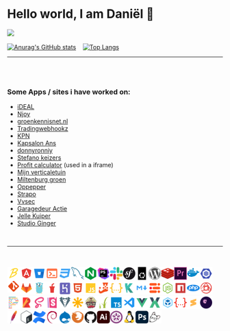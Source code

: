 # Hello world, I am Daniël 👋

<a href="https://github.com/danielgroen/danielgroen" target="_blank"><img src="https://hits.b3log.org/danielgroen/danielgroen.svg"></a>

[![Anurag's GitHub stats](https://github-readme-stats.vercel.app/api?username=danielgroen&show_icons=true&theme=dark&card_width=300)](https://github.com/danielgroen/github-readme-stats)
<span>&nbsp;&nbsp;</span>
[![Top Langs](https://github-readme-stats.vercel.app/api/top-langs/?username=danielgroen&theme=dark&layout=compact)](https://github.com/danielgroen/github-readme-stats)
<br>
<hr>

<br><br>
### Some Apps / sites i have worked on:
* [iDEAL](https://pay.ideal.nl/)
* [Njoy](https://njoy-itsallinyourhair.nl/)
* [groenkennisnet.nl](https://groenkennisnet.nl)
* [Tradingwebhookz](https://tradingwebhookz.com/)
* [KPN](https://kpn.nl/shop)
* [Kapsalon Ans](https://kapsalonanssoest.nl)
* [donnyronniy](https://donnyronny.nl/)
* [Stefano keizers](https://stefanokeizers.nl)
* [Profit calculator](https://calculator.danielgroen.nl/) (used in a iframe)
* [Mijn verticaletuin](https://mijnverticaletuin.nl)
* [Miltenburg groen](https://miltenburg-groen.nl/)
* [Oppepper](https://oppepper.nl)
* [Strapo](https://www.strapo.nl/)
* [Vvsec](https://vvsec.nl)
* [Garagedeur Actie](http://garagedeur-actie.nl/)
* [Jelle Kuiper](https://jellekuiper.nl)
* [Studio Ginger](https://studioginger.nl)

<br>
<hr>

<br><br>
<img width="30" align="left" src="./node_modules/material-icon-theme/icons/babel.svg">
<img width="30" align="left" src="./node_modules/material-icon-theme/icons/angular.svg">
<img width="30" align="left" src="./node_modules/material-icon-theme/icons/bitbucket.svg">
<img width="30" align="left" src="./node_modules/material-icon-theme/icons/console.svg">
<img width="30" align="left" src="./node_modules/material-icon-theme/icons/css.svg">
<img width="30" align="left" src="https://raw.githubusercontent.com/devicons/devicon/master/icons/mysql/mysql-original.svg">
<img width="30" align="left" src="https://raw.githubusercontent.com/devicons/devicon/master/icons/nginx/nginx-original.svg">
<img width="30" align="left" src="https://raw.githubusercontent.com/devicons/devicon/master/icons/phpstorm/phpstorm-original.svg">
<img width="30" align="left" src="https://raw.githubusercontent.com/devicons/devicon/master/icons/slack/slack-original.svg">
<img width="30" align="left" src="https://raw.githubusercontent.com/devicons/devicon/master/icons/symfony/symfony-original.svg">
<img width="30" align="left" src="https://raw.githubusercontent.com/devicons/devicon/master/icons/ubuntu/ubuntu-plain.svg">
<img width="30" align="left" src="https://raw.githubusercontent.com/devicons/devicon/master/icons/wordpress/wordpress-plain.svg">
<img width="30" align="left" src="https://raw.githubusercontent.com/devicons/devicon/master/icons/redis/redis-original.svg">
<img width="30" align="left" src="https://raw.githubusercontent.com/devicons/devicon/master/icons/premierepro/premierepro-original.svg">
<img width="30" align="left" src="./node_modules/material-icon-theme/icons/docker.svg">
<img width="30" align="left" src="./node_modules/material-icon-theme/icons/eslint.svg">
<img width="30" align="left" src="./node_modules/material-icon-theme/icons/git.svg"><br><br>
<img width="30" align="left" src="./node_modules/material-icon-theme/icons/gitlab.svg">
<img width="30" align="left" src="./node_modules/material-icon-theme/icons/go_gopher.svg">
<img width="30" align="left" src="./node_modules/material-icon-theme/icons/gulp.svg">
<img width="30" align="left" src="./node_modules/material-icon-theme/icons/heroku.svg">
<img width="30" align="left" src="./node_modules/material-icon-theme/icons/html.svg">
<img width="30" align="left" src="./node_modules/material-icon-theme/icons/javascript.svg">
<img width="30" align="left" src="./node_modules/material-icon-theme/icons/jest.svg">
<img width="30" align="left" src="./node_modules/material-icon-theme/icons/json.svg">
<img width="30" align="left" src="./node_modules/material-icon-theme/icons/karma.svg">
<img width="30" align="left" src="./node_modules/material-icon-theme/icons/markdown.svg">
<img width="30" align="left" src="./node_modules/material-icon-theme/icons/mjml.svg">
<img width="30" align="left" src="./node_modules/material-icon-theme/icons/nodejs.svg">
<img width="30" align="left" src="./node_modules/material-icon-theme/icons/npm.svg">
<img width="30" align="left" src="./node_modules/material-icon-theme/icons/php.svg">
<img width="30" align="left" src="./node_modules/material-icon-theme/icons/postcss.svg"><br><br>
<img width="30" align="left" src="./node_modules/material-icon-theme/icons/prettier.svg">
<img width="30" align="left" src="./node_modules/material-icon-theme/icons/rollup.svg">
<img width="30" align="left" src="./node_modules/material-icon-theme/icons/sass.svg">
<img width="30" align="left" src="./node_modules/material-icon-theme/icons/storybook.svg">
<img width="30" align="left" src="./node_modules/material-icon-theme/icons/stylelint_light.svg">
<img width="30" align="left" src="./node_modules/material-icon-theme/icons/svg.svg">
<img width="30" align="left" src="./node_modules/material-icon-theme/icons/travis.svg">
<img width="30" align="left" src="./node_modules/material-icon-theme/icons/twig.svg">
<img width="30" align="left" src="./node_modules/material-icon-theme/icons/typescript.svg">
<img width="30" align="left" src="./node_modules/material-icon-theme/icons/vscode.svg">
<img width="30" align="left" src="./node_modules/material-icon-theme/icons/vue.svg">
<img width="30" align="left" src="./node_modules/material-icon-theme/icons/vuex-store.svg">
<img width="30" align="left" src="./node_modules/material-icon-theme/icons/webpack.svg">
<img width="30" align="left" src="./node_modules/material-icon-theme/icons/yaml.svg">
<img width="30" align="left" src="./node_modules/material-icon-theme/icons/sublime.svg">
<img width="30" align="left" src="https://raw.githubusercontent.com/devicons/devicon/master/icons/aftereffects/aftereffects-original.svg"><br><br>
<img width="30" align="left" src="https://raw.githubusercontent.com/devicons/devicon/master/icons/apache/apache-original.svg">
<img width="30" align="left" src="https://raw.githubusercontent.com/devicons/devicon/master/icons/bash/bash-original.svg">
<img width="30" align="left" src="https://raw.githubusercontent.com/devicons/devicon/master/icons/confluence/confluence-original.svg">
<img width="30" align="left" src="https://raw.githubusercontent.com/devicons/devicon/master/icons/debian/debian-original.svg">
<img width="30" align="left" src="https://raw.githubusercontent.com/devicons/devicon/master/icons/drupal/drupal-plain.svg">
<img width="30" align="left" src="https://raw.githubusercontent.com/devicons/devicon/master/icons/firefox/firefox-plain.svg">
<img width="30" align="left" src="https://raw.githubusercontent.com/devicons/devicon/master/icons/github/github-original.svg">
<img width="30" align="left" src="https://raw.githubusercontent.com/devicons/devicon/master/icons/illustrator/illustrator-plain.svg">
<img width="30" align="left" src="https://raw.githubusercontent.com/devicons/devicon/master/icons/jasmine/jasmine-plain.svg">
<img width="30" align="left" src="https://raw.githubusercontent.com/devicons/devicon/master/icons/linux/linux-original.svg">
<img width="30" align="left" src="https://raw.githubusercontent.com/devicons/devicon/master/icons/photoshop/photoshop-plain.svg">
<img width="30" align="left" src="./node_modules/material-icon-theme/icons/editorconfig.svg">
